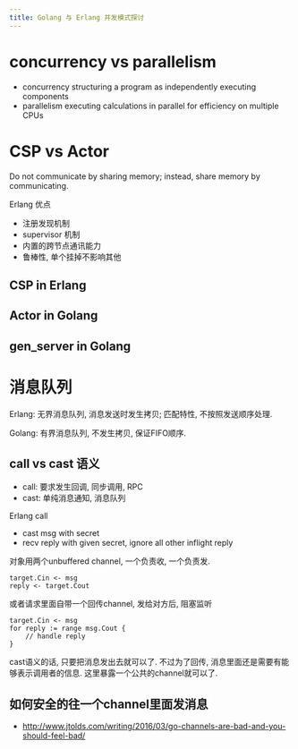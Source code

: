 ```yaml
---
title: Golang 与 Erlang 并发模式探讨
---
```


# concurrency vs parallelism

- concurrency structuring a program as independently executing components
- parallelism executing calculations in parallel for efficiency on multiple CPUs

# CSP vs Actor

Do not communicate by sharing memory; instead, share memory by communicating.

Erlang 优点

- 注册发现机制
- supervisor 机制
- 内置的跨节点通讯能力
- 鲁棒性, 单个挂掉不影响其他

## CSP in Erlang

## Actor in Golang

## gen_server in Golang

# 消息队列

Erlang: 无界消息队列, 消息发送时发生拷贝; 匹配特性, 不按照发送顺序处理.

Golang: 有界消息队列, 不发生拷贝, 保证FIFO顺序.

## call vs cast 语义

- call: 要求发生回调, 同步调用, RPC
- cast: 单纯消息通知, 消息队列

Erlang call

- cast msg with secret
- recv reply with given secret, ignore all other inflight reply

对象用两个unbuffered channel, 一个负责收, 一个负责发.

	target.Cin <- msg
	reply <- target.Cout
	
或者请求里面自带一个回传channel, 发给对方后, 阻塞监听

	target.Cin <- msg
	for reply := range msg.Cout {
		// handle reply
	}
	
cast语义的话, 只要把消息发出去就可以了. 不过为了回传, 消息里面还是需要有能够表示调用者的信息.
这里暴露一个公共的channel就可以了.

## 如何安全的往一个channel里面发消息

- <http://www.jtolds.com/writing/2016/03/go-channels-are-bad-and-you-should-feel-bad/>


